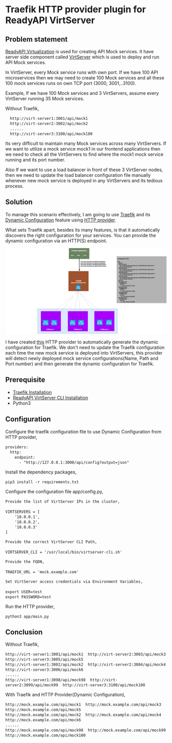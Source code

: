 # Traefik HTTP provider plugin for ReadyAPI VirtServer

## Problem statement

  [ReadyAPI Virtualization](https://support.smartbear.com/readyapi/docs/virtualization/intro/about.html) is used for creating API Mock services.
  It have server side component called [VirtServer](https://support.smartbear.com/virtserver/docs/intro.html) which is used to deploy and run API Mock services.

  In VirtServer, every Mock service runs with own port. If we have 100 API microservices then we may need to create 100 Mock services and all these 100 mock services runs on own TCP port (3000, 3001,..3100).

  Example, If we have 100 Mock services and 3 VirtServers, assume every VirtServer running 35 Mock services.

  Without Traefik,
  ```
    http://virt-server1:3001/api/mock1
    http://virt-server2:3002/api/mock2
    ......
    http://virt-server3:3100/api/mock100
  ```

Its very difficult to maintain many Mock services across many VirtServers. If we want to utilize a mock service mock1 in our frontend applications then we need to check all the VirtServers to find where the mock1 mock service running and its port number.

Also If we want to use a load balancer in front of these 3 VirtServer nodes, then we need to update the load balancer configuration file manually whenever new mock service is deployed in any VirtServers and its tedious process.

## Solution

To manage this scenario effectively, I am going to use [Traefik](https://traefik.io/) and its [Dynamic Configuration](https://doc.traefik.io/traefik/providers/overview/) feature using [HTTP provider](https://doc.traefik.io/traefik/providers/http/).

What sets Traefik apart, besides its many features, is that it automatically discovers the right configuration for your services. You can provide the dynamic configuration via an HTTP(S) endpoint.

![Traffic Flow](traefik-virtserver.png)


I have created [this](https://github.com/saravanan30erd/traefik-readyapi-virtserver) HTTP provider to automatically generate the dynamic configuration for Traefik. We don't need to update the Traefik configuration each time the new mock service is deployed into VirtServers, this provider will detect newly deployed mock service configurations(Name, Path and Port number) and then generate the dynamic configuration for Traefik.

## Prerequisite

* [Traefik Installation](https://doc.traefik.io/traefik/getting-started/install-traefik/)
* [ReadyAPI VirtServer CLI Installation](https://support.smartbear.com/virtserver/docs/user-tasks/cli.html)
* Python3

## Configuration

Configure the traefik configuration file to use Dynamic Configuration from HTTP provider,

```
providers:
  http:
    endpoint:
      - "http://127.0.0.1:3000/api/config?output=json"
```

Install the dependency packages,

```
pip3 install -r requirements.txt
```

Configure the configuration file app/config.py,

```
Provide the list of VirtServer IPs in the cluster,

VIRTSERVERS = [
    '10.0.0.1',
    '10.0.0.2',
    '10.0.0.3'
]
```
```
Provide the correct VirtServer CLI Path,

VIRTSERVER_CLI = '/usr/local/bin/virtserver-cli.sh'
```
```
Provide the FQDN,

TRAEFIK_URL = 'mock.example.com'
```
```
Set VirtServer access credentials via Environment Variables,

export USER=test
export PASSWORD=test
```

Run the HTTP provider,

```
python3 app/main.py
```

## Conclusion

Without Traefik,

```
http://virt-server1:3001/api/mock1  http://virt-server2:3003/api/mock3  http://virt-server3:3005/api/mock5
http://virt-server1:3002/api/mock2  http://virt-server2:3004/api/mock4  http://virt-server3:3006/api/mock6
......
http://virt-server1:3098/api/mock98  http://virt-server2:3099/api/mock99  http://virt-server3:3100/api/mock100

```

With Traefik and HTTP Provider(Dynamic Configuration),

```
http://mock.example.com/api/mock1  http://mock.example.com/api/mock3  http://mock.example.com/api/mock5
http://mock.example.com/api/mock2  http://mock.example.com/api/mock4  http://mock.example.com/api/mock6
......
http://mock.example.com/api/mock98  http://mock.example.com/api/mock99  http://mock.example.com/api/mock100
```

